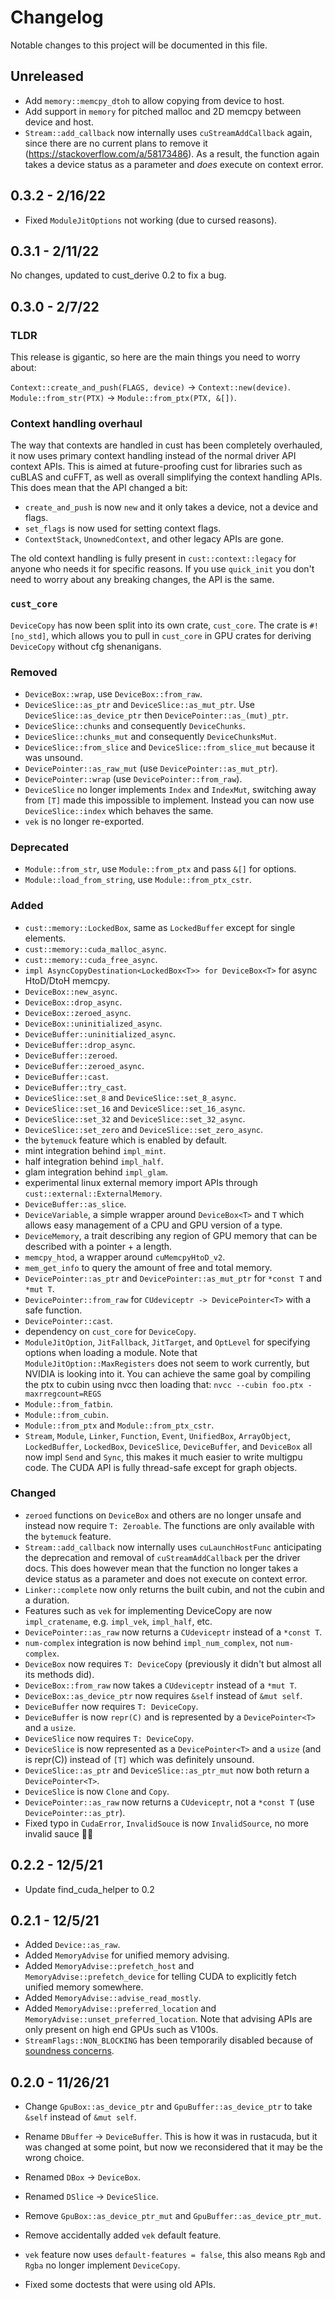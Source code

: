 # Changelog

Notable changes to this project will be documented in this file.

## Unreleased

 - Add `memory::memcpy_dtoh` to allow copying from device to host.
 - Add support in `memory` for pitched malloc and 2D memcpy between device and host.
 - `Stream::add_callback` now internally uses `cuStreamAddCallback` again, since there are no current plans to remove it (https://stackoverflow.com/a/58173486). As a result, the function again takes a device status as a parameter and *does* execute on context error.

## 0.3.2 - 2/16/22

- Fixed `ModuleJitOptions` not working (due to cursed reasons).

## 0.3.1 - 2/11/22

No changes, updated to cust_derive 0.2 to fix a bug.

## 0.3.0 - 2/7/22

### TLDR

This release is gigantic, so here are the main things you need to worry about:

`Context::create_and_push(FLAGS, device)` -> `Context::new(device)`.  
`Module::from_str(PTX)` -> `Module::from_ptx(PTX, &[])`.

### Context handling overhaul

The way that contexts are handled in cust has been completely overhauled, it now
uses primary context handling instead of the normal driver API context APIs. This 
is aimed at future-proofing cust for libraries such as cuBLAS and cuFFT, as well as
overall simplifying the context handling APIs. This does mean that the API changed a bit:
- `create_and_push` is now `new` and it only takes a device, not a device and flags.
- `set_flags` is now used for setting context flags.
- `ContextStack`, `UnownedContext`, and other legacy APIs are gone.

The old context handling is fully present in `cust::context::legacy` for anyone who needs it for specific reasons. If you use `quick_init` you don't need to worry about
any breaking changes, the API is the same.

### `cust_core`

`DeviceCopy` has now been split into its own crate, `cust_core`. The crate is `#![no_std]`, which allows you to
pull in `cust_core` in GPU crates for deriving `DeviceCopy` without cfg shenanigans.

### Removed

- `DeviceBox::wrap`, use `DeviceBox::from_raw`.
- `DeviceSlice::as_ptr` and `DeviceSlice::as_mut_ptr`. Use `DeviceSlice::as_device_ptr` then `DevicePointer::as_(mut)_ptr`.
- `DeviceSlice::chunks` and consequently `DeviceChunks`.
- `DeviceSlice::chunks_mut` and consequently `DeviceChunksMut`.
- `DeviceSlice::from_slice` and `DeviceSlice::from_slice_mut` because it was unsound.
- `DevicePointer::as_raw_mut` (use `DevicePointer::as_mut_ptr`).
- `DevicePointer::wrap` (use `DevicePointer::from_raw`).
- `DeviceSlice` no longer implements `Index` and `IndexMut`, switching away from `[T]` made this impossible to implement.
Instead you can now use `DeviceSlice::index` which behaves the same.
- `vek` is no longer re-exported.

### Deprecated

- `Module::from_str`, use `Module::from_ptx` and pass `&[]` for options.
- `Module::load_from_string`, use `Module::from_ptx_cstr`.

### Added 

- `cust::memory::LockedBox`, same as `LockedBuffer` except for single elements.
- `cust::memory::cuda_malloc_async`.
- `cust::memory::cuda_free_async`.
- `impl AsyncCopyDestination<LockedBox<T>> for DeviceBox<T>` for async HtoD/DtoH memcpy.
- `DeviceBox::new_async`.
- `DeviceBox::drop_async`.
- `DeviceBox::zeroed_async`.
- `DeviceBox::uninitialized_async`.
- `DeviceBuffer::uninitialized_async`.
- `DeviceBuffer::drop_async`.
- `DeviceBuffer::zeroed`.
- `DeviceBuffer::zeroed_async`.
- `DeviceBuffer::cast`.
- `DeviceBuffer::try_cast`.
- `DeviceSlice::set_8` and `DeviceSlice::set_8_async`.
- `DeviceSlice::set_16` and `DeviceSlice::set_16_async`.
- `DeviceSlice::set_32` and `DeviceSlice::set_32_async`.
- `DeviceSlice::set_zero` and `DeviceSlice::set_zero_async`.
- the `bytemuck` feature which is enabled by default.
- mint integration behind `impl_mint`.
- half integration behind `impl_half`.
- glam integration behind `impl_glam`.
- experimental linux external memory import APIs through `cust::external::ExternalMemory`.
- `DeviceBuffer::as_slice`.
- `DeviceVariable`, a simple wrapper around `DeviceBox<T>` and `T` which allows easy management of a CPU and GPU version of a type.
- `DeviceMemory`, a trait describing any region of GPU memory that can be described with a pointer + a length.
- `memcpy_htod`, a wrapper around `cuMemcpyHtoD_v2`.
- `mem_get_info` to query the amount of free and total memory.
- `DevicePointer::as_ptr` and `DevicePointer::as_mut_ptr` for `*const T` and `*mut T`.
- `DevicePointer::from_raw` for `CUdeviceptr -> DevicePointer<T>` with a safe function.
- `DevicePointer::cast`.
- dependency on `cust_core` for `DeviceCopy`.
- `ModuleJitOption`, `JitFallback`, `JitTarget`, and `OptLevel` for specifying options when loading a module. Note that
`ModuleJitOption::MaxRegisters` does not seem to work currently, but NVIDIA is looking into it.
You can achieve the same goal by compiling the ptx to cubin using nvcc then loading that: `nvcc --cubin foo.ptx -maxrregcount=REGS`
- `Module::from_fatbin`.
- `Module::from_cubin`.
- `Module::from_ptx` and `Module::from_ptx_cstr`.
- `Stream`, `Module`, `Linker`, `Function`, `Event`, `UnifiedBox`, `ArrayObject`, `LockedBuffer`, `LockedBox`, `DeviceSlice`, `DeviceBuffer`, and `DeviceBox` all now impl `Send` and `Sync`, this makes
it much easier to write multigpu code. The CUDA API is fully thread-safe except for graph objects.

### Changed 

- `zeroed` functions on `DeviceBox` and others are no longer unsafe and instead now require `T: Zeroable`. The functions are only available with the `bytemuck` feature.
- `Stream::add_callback` now internally uses `cuLaunchHostFunc` anticipating the deprecation and removal of `cuStreamAddCallback` per the driver docs. This does however mean that the function no longer takes a device status as a parameter and does not execute on context error.
- `Linker::complete` now only returns the built cubin, and not the cubin and a duration.
- Features such as `vek` for implementing DeviceCopy are now `impl_cratename`, e.g. `impl_vek`, `impl_half`, etc.
- `DevicePointer::as_raw` now returns a `CUdeviceptr` instead of a `*const T`.
- `num-complex` integration is now behind `impl_num_complex`, not `num-complex`.
- `DeviceBox` now requires `T: DeviceCopy` (previously it didn't but almost all its methods did).
- `DeviceBox::from_raw` now takes a `CUdeviceptr` instead of a `*mut T`.
- `DeviceBox::as_device_ptr` now requires `&self` instead of `&mut self`.
- `DeviceBuffer` now requires `T: DeviceCopy`.
- `DeviceBuffer` is now `repr(C)` and is represented by a `DevicePointer<T>` and a `usize`.
- `DeviceSlice` now requires `T: DeviceCopy`.
- `DeviceSlice` is now represented as a `DevicePointer<T>` and a `usize` (and is repr(C)) instead of `[T]` which was definitely unsound.
- `DeviceSlice::as_ptr` and `DeviceSlice::as_ptr_mut` now both return a `DevicePointer<T>`.
- `DeviceSlice` is now `Clone` and `Copy`.
- `DevicePointer::as_raw` now returns a `CUdeviceptr`, not a `*const T` (use `DevicePointer::as_ptr`).
- Fixed typo in `CudaError`, `InvalidSouce` is now `InvalidSource`, no more invalid sauce 🍅🥣

## 0.2.2 - 12/5/21

- Update find_cuda_helper to 0.2

## 0.2.1 - 12/5/21

- Added `Device::as_raw`.
- Added `MemoryAdvise` for unified memory advising.
- Added `MemoryAdvise::prefetch_host` and `MemoryAdvise::prefetch_device` for telling CUDA to explicitly fetch unified memory somewhere.
- Added `MemoryAdvise::advise_read_mostly`.
- Added `MemoryAdvise::preferred_location` and `MemoryAdvise::unset_preferred_location`.
Note that advising APIs are only present on high end GPUs such as V100s.
- `StreamFlags::NON_BLOCKING` has been temporarily disabled because of [soundness concerns](https://github.com/Rust-GPU/Rust-CUDA/issues/15).

## 0.2.0 - 11/26/21

- Change `GpuBox::as_device_ptr` and `GpuBuffer::as_device_ptr` to take `&self` instead of `&mut self`.
- Rename `DBuffer` -> `DeviceBuffer`. This is how it was in rustacuda, but it was changed
at some point, but now we reconsidered that it may be the wrong choice.
- Renamed `DBox` -> `DeviceBox`.
- Renamed `DSlice` -> `DeviceSlice`.

- Remove `GpuBox::as_device_ptr_mut` and `GpuBuffer::as_device_ptr_mut`.
- Remove accidentally added `vek` default feature.
- `vek` feature now uses `default-features = false`, this also means `Rgb` and `Rgba` no longer implement `DeviceCopy`.

- Fixed some doctests that were using old APIs.
